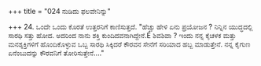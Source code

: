 +++
title = "024 ನುಡಿದು ಫಲವೇನಿನ್ನು"

+++
24. ಒಂದೇ ಒಂದು ಕೊರತೆ ಉತ್ತರನಿಗೆ ಕಾಣಿಸುತ್ತದೆ. "ಹೆಚ್ಚು ಹೇಳಿ ಏನು ಪ್ರಯೋಜನ ? ನಿನ್ನಿನ ಯುದ್ಧದಲ್ಲಿ ಸಾರಥಿ ಸತ್ತು ಹೋದ. ಅದರಿಂದ ನಾನು ಶಕ್ತಿ ಕುಂದಿದವನಾಗಿದ್ದೇನೆ.É ಶಿವಶಿವಾ ? ಇಂದು ನನ್ನ ಕೈಚಳಕ ಮತ್ತು ಮನಶ್ಶಕ್ತಿಗಳಿಗೆ ಹೊಂದಿಕೊಳ್ಳುವ ಒಬ್ಬ ಸಾರಥಿ ಸಿಕ್ಕಿದರೆ ಕೌರವನ ಸೇನೆಗೆ ಸರಿಯಾದ ಹಬ್ಬ ಮಾಡುತ್ತೇನೆ. ನನ್ನ ಕೈಗುಣ ಏನೆಂಬುದನ್ನು ಕೌರವನಿಗೆ ತೋರಿಸುತ್ತೇನೆ...."
